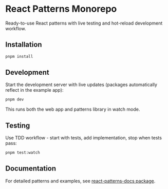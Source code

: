 # React Patterns Monorepo

Ready-to-use React patterns with live testing and hot-reload development workflow.

## Installation

```bash
pnpm install
```

## Development

Start the development server with live updates (packages automatically reflect in the example app):

```bash
pnpm dev
```

This runs both the web app and patterns library in watch mode.

## Testing

Use TDD workflow - start with tests, add implementation, stop when tests pass:

```bash
pnpm test:watch
```

## Documentation

For detailed patterns and examples, see [react-patterns-docs package](./packages/react-patterns-docs/README.md).
